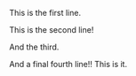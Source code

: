 This is the first line.

This is the second line!

And the third.

And a final fourth line!! This is it.
